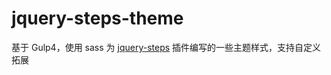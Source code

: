 # jquery-steps-theme

基于 Gulp4，使用 sass 为 [jquery-steps](https://github.com/rstaib/jquery-steps) 插件编写的一些主题样式，支持自定义拓展
